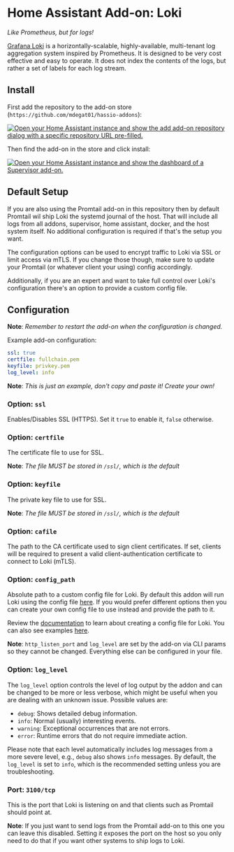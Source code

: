 # Home Assistant Add-on: Loki
_Like Prometheus, but for logs!_

[Grafana Loki](https://grafana.com/oss/loki/) is a horizontally-scalable,
highly-available, multi-tenant log aggregation system inspired by Prometheus. It
is designed to be very cost effective and easy to operate. It does not index the
contents of the logs, but rather a set of labels for each log stream.

## Install

First add the repository to the add-on store (`https://github.com/mdegat01/hassio-addons`):

[![Open your Home Assistant instance and show the add add-on repository dialog with a specific repository URL pre-filled.](https://my.home-assistant.io/badges/supervisor_add_addon_repository.svg)](https://my.home-assistant.io/redirect/supervisor_add_addon_repository/?repository_url=https%3A%2F%2Fgithub.com%2Fmdegat01%2Fhassio-addons)

Then find the add-on in the store and click install:

[![Open your Home Assistant instance and show the dashboard of a Supervisor add-on.](https://my.home-assistant.io/badges/supervisor_addon.svg)](https://my.home-assistant.io/redirect/supervisor_addon/?addon=39bd2704_loki)

## Default Setup

If you are also using the Promtail add-on in this repository then by default
Promtail wil ship Loki the systemd journal of the host. That will include all
logs from all addons, supervisor, home assistant, docker, and the host system
itself. No additional configuration is required if that's the setup you want.

The configuration options can be used to encrypt traffic to Loki via SSL or
limit access via mTLS. If you change those though, make sure to update your
Promtail (or whatever client your using) config accordingly.

Additionally, if you are an expert and want to take full control over Loki's
configuration there's an option to provide a custom config file.

## Configuration

**Note**: _Remember to restart the add-on when the configuration is changed._

Example add-on configuration:
```yaml
ssl: true
certfile: fullchain.pem
keyfile: privkey.pem
log_level: info
```
**Note**: _This is just an example, don't copy and paste it! Create your own!_

### Option: `ssl`

Enables/Disables SSL (HTTPS). Set it `true` to enable it, `false` otherwise.

### Option: `certfile`

The certificate file to use for SSL.

**Note**: _The file MUST be stored in `/ssl/`, which is the default_

### Option: `keyfile`

The private key file to use for SSL.

**Note**: _The file MUST be stored in `/ssl/`, which is the default_

### Option: `cafile`

The path to the CA certificate used to sign client certificates. If set, clients
will be required to present a valid client-authentication certificate to connect
to Loki (mTLS).

### Option: `config_path`

Absolute path to a custom config file for Loki. By default this addon will run
Loki using the config file [here](https://github.com/mdegat01/hassio-addons/blob/main/loki/rootfs/etc/loki/default-config.yaml).
If you would prefer different options then you can create your own config file
to use instead and provide the path to it.

Review the [documentation](https://grafana.com/docs/loki/latest/configuration/)
to learn about creating a config file for Loki. You can also see examples
[here](https://grafana.com/docs/loki/latest/configuration/examples/).

**Note**: `http_listen_port` and `log_level` are set by the add-on via CLI
params so they cannot be changed. Everything else can be configured in your file.

### Option: `log_level`

The `log_level` option controls the level of log output by the addon and can
be changed to be more or less verbose, which might be useful when you are
dealing with an unknown issue. Possible values are:

- `debug`: Shows detailed debug information.
- `info`: Normal (usually) interesting events.
- `warning`: Exceptional occurrences that are not errors.
- `error`: Runtime errors that do not require immediate action.

Please note that each level automatically includes log messages from a
more severe level, e.g., `debug` also shows `info` messages. By default,
the `log_level` is set to `info`, which is the recommended setting unless
you are troubleshooting.

### Port: `3100/tcp`

This is the port that Loki is listening on and that clients such as Promtail
should point at.

**Note**: If you just want to send logs from the Promtail add-on to this one
you can leave this disabled. Setting it exposes the port on the host so you
only need to do that if you want other systems to ship logs to Loki.
